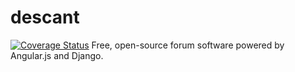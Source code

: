 # descant

[![Coverage Status](https://coveralls.io/repos/Aurora0000/descant/badge.svg)](https://coveralls.io/r/Aurora0000/descant)
Free, open-source forum software powered by Angular.js and Django.

